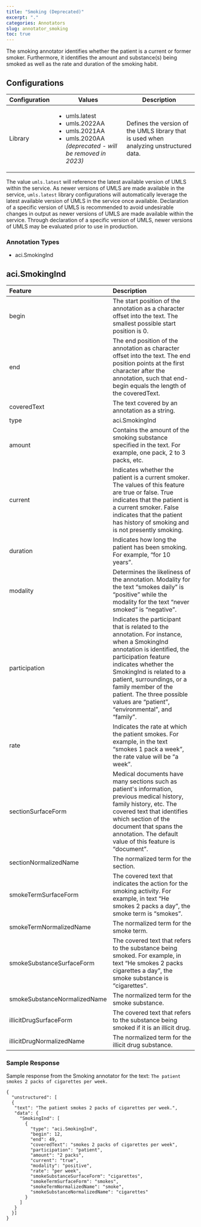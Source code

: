 ```yaml
---
title: "Smoking (Deprecated)"
excerpt: "."
categories: Annotators
slug: annotator_smoking
toc: true
---
```

<!--                                                                    -->
<!-- (C) Copyright Merative US L.P. and others 2011, 2023               -->
<!--                                                                    -->
<!-- SPDX-License-Identifier: Apache-2.0                                -->
<!--                                                                    -->

<!-- # Smoking (Deprecated) -->

The smoking annotator identifies whether the patient is a current or former smoker. Furthermore, it identifies the amount and substance(s) being smoked as well as the rate and duration of the smoking habit.

## Configurations

| Configuration | Values | Description |
|:--------------|--------|-------------|
| Library | <ul><li>umls.latest</li><li>umls.2022AA</li><li>umls.2021AA</li><li>umls.2020AA <i>(deprecated - will be removed in 2023)</i></li></ul> | Defines the version of the UMLS library that is used when analyzing unstructured data. |

The value `umls.latest` will reference the latest available version of UMLS within the service. As newer versions of UMLS are made available in the service, `umls.latest` library configurations will automatically leverage the latest available version of UMLS in the service once available. Declaration of a specific version of UMLS is recommended to avoid undesirable changes in output as newer versions of UMLS are made available within the service. Through declaration of a specific version of UMLS, newer versions of UMLS may be evaluated prior to use in production.

### Annotation Types

* aci.SmokingInd

## aci.SmokingInd

| Feature | Description |
|:--------|:------------|
| begin | The start position of the annotation as a character offset into the text. The smallest possible start position is 0. |
| end | The end position of the annotation as character offset into the text. The end position points at the first character after the annotation, such that end-begin equals the length of the coveredText. |
| coveredText | The text covered by an annotation as a string. |
| type | aci.SmokingInd |
| amount | Contains the amount of the smoking substance specified in the text.  For example, one pack, 2 to 3 packs, etc. |
| current | Indicates whether the patient is a current smoker.  The values of this feature are true or false. True indicates that the patient is a current smoker. False indicates that the patient has history of smoking and is not presently smoking. |
| duration | Indicates how long the patient has been smoking.  For example, <q>for 10 years</q>. |
| modality | Determines the likeliness of the annotation. Modality for the text <q>smokes daily</q> is <q>positive</q> while the modality for the text <q>never smoked</q> is <q>negative</q>. |
| participation | Indicates the participant that is related to the annotation.  For instance, when a SmokingInd annotation is identified, the participation feature indicates whether the SmokingInd is related to a patient, surroundings, or a family member of the patient.  The three possible values are <q>patient</q>, <q>environmental</q>, and <q>family</q>. |
| rate | Indicates the rate at which the patient smokes.  For example, in the text <q>smokes 1 pack a week</q>, the rate value will be <q>a week</q>. |
| sectionSurfaceForm | Medical documents have many sections such as patient's information, previous medical history, family history, etc.  The covered text that identifies which section of the document that spans the annotation. The default value of this feature is <q>document</q>. |
| sectionNormalizedName | The normalized term for the section. |
| smokeTermSurfaceForm | The covered text that indicates the action for the smoking activity. For example, in text <q>He smokes 2 packs a day</q>, the smoke term  is <q>smokes</q>. |
| smokeTermNormalizedName | The normalized term for the smoke term. |
| smokeSubstanceSurfaceForm | The covered text that refers to the substance being smoked. For example, in text <q>He smokes 2 packs cigarettes a day</q>, the smoke substance is <q>cigarettes</q>. |
| smokeSubstanceNormalizedName | The normalized term for the smoke substance. |
| illicitDrugSurfaceForm | The covered text that refers to the substance being smoked if it is an illicit drug. |
| illicitDrugNormalizedName | The normalized term for the illicit drug substance. |

### Sample Response

Sample response from the Smoking annotator for the text: `The patient smokes 2 packs of cigarettes per week.`

```
{
  "unstructured": [
  {
   "text": "The patient smokes 2 packs of cigarettes per week.",
   "data": {
     "SmokingInd": [
       {
         "type": "aci.SmokingInd",
         "begin": 12,
         "end": 49,
         "coveredText": "smokes 2 packs of cigarettes per week",
         "participation": "patient",
         "amount": "2 packs",
         "current": "true",
         "modality": "positive",
         "rate": "per week",
         "smokeSubstanceSurfaceForm": "cigarettes",
         "smokeTermSurfaceForm": "smokes",
         "smokeTermNormalizedName": "smoke",
         "smokeSubstanceNormalizedName": "cigarettes"
       }
     ]
   }
  }]
}
```
